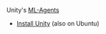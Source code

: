 Unity's [ML-Agents](https://learn.unity.com/course/ml-agents-hummingbirds)
 - [Install Unity](https://docs.unity3d.com/Manual/GettingStartedInstallingHub.html) (also on Ubuntu)
